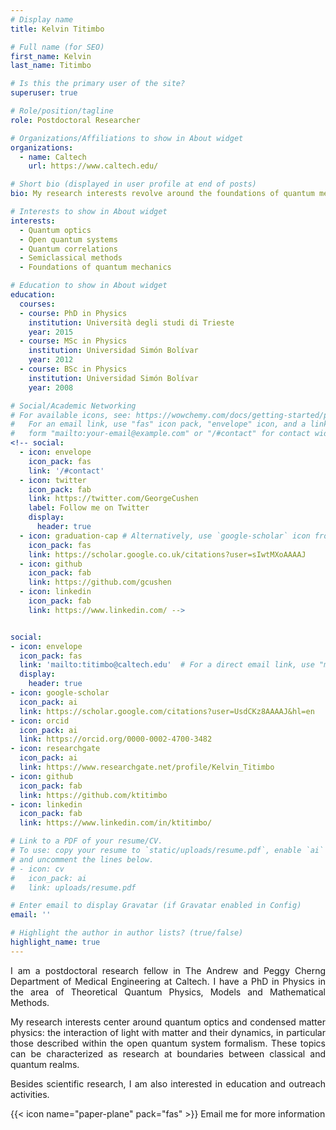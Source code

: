 ```yaml
---
# Display name
title: Kelvin Titimbo

# Full name (for SEO)
first_name: Kelvin
last_name: Titimbo

# Is this the primary user of the site?
superuser: true

# Role/position/tagline
role: Postdoctoral Researcher

# Organizations/Affiliations to show in About widget
organizations:
  - name: Caltech
    url: https://www.caltech.edu/

# Short bio (displayed in user profile at end of posts)
bio: My research interests revolve around the foundations of quantum mechanics and open quantum systems.

# Interests to show in About widget
interests:
  - Quantum optics
  - Open quantum systems
  - Quantum correlations
  - Semiclassical methods
  - Foundations of quantum mechanics

# Education to show in About widget 
education:
  courses:
  - course: PhD in Physics
    institution: Università degli studi di Trieste
    year: 2015
  - course: MSc in Physics
    institution: Universidad Simón Bolívar
    year: 2012
  - course: BSc in Physics
    institution: Universidad Simón Bolívar
    year: 2008

# Social/Academic Networking
# For available icons, see: https://wowchemy.com/docs/getting-started/page-builder/#icons
#   For an email link, use "fas" icon pack, "envelope" icon, and a link in the
#   form "mailto:your-email@example.com" or "/#contact" for contact widget.
<!-- social:
  - icon: envelope
    icon_pack: fas
    link: '/#contact'
  - icon: twitter
    icon_pack: fab
    link: https://twitter.com/GeorgeCushen
    label: Follow me on Twitter
    display:
      header: true
  - icon: graduation-cap # Alternatively, use `google-scholar` icon from `ai` icon pack
    icon_pack: fas
    link: https://scholar.google.co.uk/citations?user=sIwtMXoAAAAJ
  - icon: github
    icon_pack: fab
    link: https://github.com/gcushen
  - icon: linkedin
    icon_pack: fab
    link: https://www.linkedin.com/ -->


social:
- icon: envelope
  icon_pack: fas
  link: 'mailto:titimbo@caltech.edu'  # For a direct email link, use "mailto:test@example.org".
  display:
    header: true
- icon: google-scholar
  icon_pack: ai
  link: https://scholar.google.com/citations?user=UsdCKz8AAAAJ&hl=en
- icon: orcid
  icon_pack: ai
  link: https://orcid.org/0000-0002-4700-3482
- icon: researchgate
  icon_pack: ai
  link: https://www.researchgate.net/profile/Kelvin_Titimbo
- icon: github
  icon_pack: fab
  link: https://github.com/ktitimbo
- icon: linkedin
  icon_pack: fab
  link: https://www.linkedin.com/in/ktitimbo/

# Link to a PDF of your resume/CV.
# To use: copy your resume to `static/uploads/resume.pdf`, enable `ai` icons in `params.yaml`,
# and uncomment the lines below.
# - icon: cv
#   icon_pack: ai
#   link: uploads/resume.pdf

# Enter email to display Gravatar (if Gravatar enabled in Config)
email: ''

# Highlight the author in author lists? (true/false)
highlight_name: true
---
```


<p style="text-align:justify"> I am a postdoctoral research fellow in The Andrew and Peggy Cherng Department of Medical Engineering at Caltech. I have a PhD in Physics in the area of Theoretical Quantum Physics, Models and Mathematical Methods.

<p style="text-align:justify">  My research interests center around quantum optics and condensed matter physics: the interaction of light with matter and their dynamics, in particular those described within the open quantum system formalism. These topics can be characterized as research at boundaries between classical and quantum realms.

<p style="text-align:justify">  Besides scientific research, I am also interested in education and outreach activities.


<!-- Alice Bighetti is a professor of artificial intelligence at the Stanford AI Lab. Her research interests include distributed robotics, mobile computing and programmable matter. She leads the Robotic Neurobiology group, which develops self-reconfiguring robots, systems of self-organizing robots, and mobile sensor networks.

Lorem ipsum dolor sit amet, consectetur adipiscing elit. Sed neque elit, tristique placerat feugiat ac, facilisis vitae arcu. Proin eget egestas augue. Praesent ut sem nec arcu pellentesque aliquet. Duis dapibus diam vel metus tempus vulputate. -->

<!-- {{< icon name="download" pack="fas" >}} Download my {{< staticref "uploads/demo_resume.pdf" "newtab" >}}resumé{{< /staticref >}}. -->

{{< icon name="paper-plane" pack="fas" >}} Email me for more information

